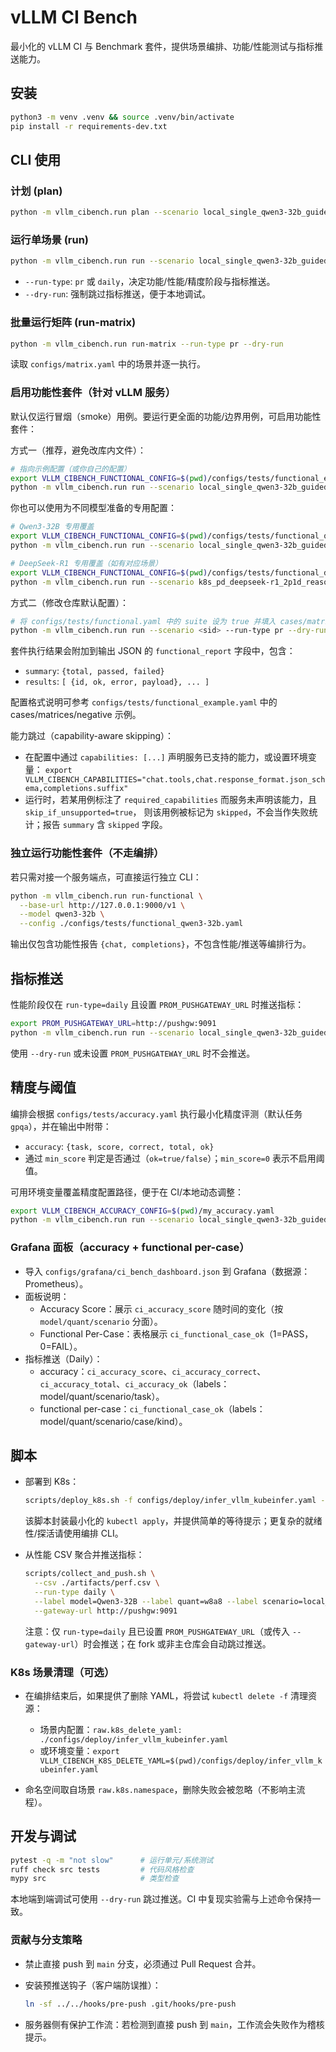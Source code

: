 # vLLM CI Bench

最小化的 vLLM CI 与 Benchmark 套件，提供场景编排、功能/性能测试与指标推送能力。

## 安装

```bash
python3 -m venv .venv && source .venv/bin/activate
pip install -r requirements-dev.txt
```

## CLI 使用

### 计划 (plan)

```bash
python -m vllm_cibench.run plan --scenario local_single_qwen3-32b_guided_w8a8 --run-type pr
```

### 运行单场景 (run)

```bash
python -m vllm_cibench.run run --scenario local_single_qwen3-32b_guided_w8a8 --run-type pr --dry-run
```

- `--run-type`: `pr` 或 `daily`，决定功能/性能/精度阶段与指标推送。
- `--dry-run`: 强制跳过指标推送，便于本地调试。

### 批量运行矩阵 (run-matrix)

```bash
python -m vllm_cibench.run run-matrix --run-type pr --dry-run
```

读取 `configs/matrix.yaml` 中的场景并逐一执行。

### 启用功能性套件（针对 vLLM 服务）

默认仅运行冒烟（smoke）用例。要运行更全面的功能/边界用例，可启用功能性套件：

方式一（推荐，避免改库内文件）：

```bash
# 指向示例配置（或你自己的配置）
export VLLM_CIBENCH_FUNCTIONAL_CONFIG=$(pwd)/configs/tests/functional_example.yaml
python -m vllm_cibench.run run --scenario local_single_qwen3-32b_guided_w8a8 --run-type pr --dry-run
```

你也可以使用为不同模型准备的专用配置：

```bash
# Qwen3-32B 专用覆盖
export VLLM_CIBENCH_FUNCTIONAL_CONFIG=$(pwd)/configs/tests/functional_qwen3-32b.yaml
python -m vllm_cibench.run run --scenario local_single_qwen3-32b_guided_w8a8 --run-type pr --dry-run

# DeepSeek-R1 专用覆盖（如有对应场景）
export VLLM_CIBENCH_FUNCTIONAL_CONFIG=$(pwd)/configs/tests/functional_deepseek-r1.yaml
python -m vllm_cibench.run run --scenario k8s_pd_deepseek-r1_2p1d_reasoning_w8a8 --run-type pr --dry-run
```

方式二（修改仓库默认配置）：

```bash
# 将 configs/tests/functional.yaml 中的 suite 设为 true 并填入 cases/matrices/negative
python -m vllm_cibench.run run --scenario <sid> --run-type pr --dry-run
```

套件执行结果会附加到输出 JSON 的 `functional_report` 字段中，包含：

- `summary`: `{total, passed, failed}`
- `results`: `[ {id, ok, error, payload}, ... ]`

配置格式说明可参考 `configs/tests/functional_example.yaml` 中的 cases/matrices/negative 示例。

能力跳过（capability-aware skipping）：
- 在配置中通过 `capabilities: [...]` 声明服务已支持的能力，或设置环境变量：
  `export VLLM_CIBENCH_CAPABILITIES="chat.tools,chat.response_format.json_schema,completions.suffix"`
- 运行时，若某用例标注了 `required_capabilities` 而服务未声明该能力，且 `skip_if_unsupported=true`，
  则该用例被标记为 `skipped`，不会当作失败统计；报告 `summary` 含 `skipped` 字段。

### 独立运行功能性套件（不走编排）

若只需对接一个服务端点，可直接运行独立 CLI：

```bash
python -m vllm_cibench.run run-functional \
  --base-url http://127.0.0.1:9000/v1 \
  --model qwen3-32b \
  --config ./configs/tests/functional_qwen3-32b.yaml
```

输出仅包含功能性报告 `{chat, completions}`，不包含性能/推送等编排行为。

## 指标推送

性能阶段仅在 `run-type=daily` 且设置 `PROM_PUSHGATEWAY_URL` 时推送指标：

```bash
export PROM_PUSHGATEWAY_URL=http://pushgw:9091
python -m vllm_cibench.run run --scenario local_single_qwen3-32b_guided_w8a8 --run-type daily
```

使用 `--dry-run` 或未设置 `PROM_PUSHGATEWAY_URL` 时不会推送。

## 精度与阈值

编排会根据 `configs/tests/accuracy.yaml` 执行最小化精度评测（默认任务 `gpqa`），并在输出中附带：

- `accuracy`: `{task, score, correct, total, ok}`
- 通过 `min_score` 判定是否通过（`ok=true/false`）；`min_score=0` 表示不启用阈值。

可用环境变量覆盖精度配置路径，便于在 CI/本地动态调整：

```bash
export VLLM_CIBENCH_ACCURACY_CONFIG=$(pwd)/my_accuracy.yaml
python -m vllm_cibench.run run --scenario local_single_qwen3-32b_guided_w8a8 --run-type pr --dry-run
```

### Grafana 面板（accuracy + functional per-case）

- 导入 `configs/grafana/ci_bench_dashboard.json` 到 Grafana（数据源：Prometheus）。
- 面板说明：
  - Accuracy Score：展示 `ci_accuracy_score` 随时间的变化（按 `model/quant/scenario` 分面）。
  - Functional Per-Case：表格展示 `ci_functional_case_ok`（1=PASS，0=FAIL）。
- 指标推送（Daily）：
  - accuracy：`ci_accuracy_score`、`ci_accuracy_correct`、`ci_accuracy_total`、`ci_accuracy_ok`（labels：model/quant/scenario/task）。
  - functional per-case：`ci_functional_case_ok`（labels：model/quant/scenario/case/kind）。

## 脚本

- 部署到 K8s：

  ```bash
  scripts/deploy_k8s.sh -f configs/deploy/infer_vllm_kubeinfer.yaml --wait 30
  ```

  该脚本封装最小化的 `kubectl apply`，并提供简单的等待提示；更复杂的就绪性/探活请使用编排 CLI。

- 从性能 CSV 聚合并推送指标：

  ```bash
  scripts/collect_and_push.sh \
    --csv ./artifacts/perf.csv \
    --run-type daily \
    --label model=Qwen3-32B --label quant=w8a8 --label scenario=local_single \
    --gateway-url http://pushgw:9091
  ```

  注意：仅 `run-type=daily` 且已设置 `PROM_PUSHGATEWAY_URL`（或传入 `--gateway-url`）时会推送；在 fork 或非主仓库会自动跳过推送。

### K8s 场景清理（可选）

- 在编排结束后，如果提供了删除 YAML，将尝试 `kubectl delete -f` 清理资源：

  - 场景内配置：`raw.k8s_delete_yaml: ./configs/deploy/infer_vllm_kubeinfer.yaml`
  - 或环境变量：`export VLLM_CIBENCH_K8S_DELETE_YAML=$(pwd)/configs/deploy/infer_vllm_kubeinfer.yaml`

- 命名空间取自场景 `raw.k8s.namespace`，删除失败会被忽略（不影响主流程）。

## 开发与调试

```bash
pytest -q -m "not slow"      # 运行单元/系统测试
ruff check src tests         # 代码风格检查
mypy src                     # 类型检查
```

本地端到端调试可使用 `--dry-run` 跳过推送。CI 中复现实验需与上述命令保持一致。

### 贡献与分支策略

- 禁止直接 push 到 `main` 分支，必须通过 Pull Request 合并。
- 安装预推送钩子（客户端防误推）：

  ```bash
  ln -sf ../../hooks/pre-push .git/hooks/pre-push
  ```

- 服务器侧有保护工作流：若检测到直接 push 到 `main`，工作流会失败作为稽核提示。
